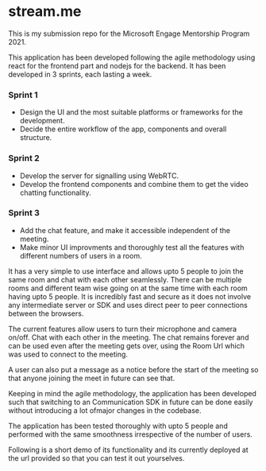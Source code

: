 # stream.me
This is my submission repo for the Microsoft Engage Mentorship Program 2021.

This application has been developed following the agile methodology using react for the frontend part and nodejs for the backend. 
It has been developed in 3 sprints, each lasting a week.

### Sprint 1
* Design the UI and the most suitable platforms or frameworks for the development.
* Decide the entire workflow of the app, components and overall structure.

### Sprint 2
* Develop the server for signalling using WebRTC.
* Develop the frontend components and combine them to get the video chatting functionality.

### Sprint 3
* Add the chat feature, and make it accessible independent of the meeting.
* Make minor UI improvments and thoroughly test all the features with different numbers of users in a room.


It has a very simple to use interface and allows upto 5 people to join the same room and chat with each other seamlessly. 
There can be multiple rooms and different team wise going on at the same time with each room having upto 5 people. 
It is incredibly fast and secure as it does not involve any intermediate server or SDK and uses direct peer to peer connections 
between the browsers.

The current features allow users to turn their microphone and camera on/off. Chat with each other in the meeting. The chat remains forever and can be used 
even after the meeting gets over, using the Room Url which was used to connect to the meeting.

A user can also put a message as a notice before the start of the meeting so that anyone joining the meet in future can see that.

Keeping in mind the agile methodology, the application has been developed such that switching to an Communication SDK 
in future can be done easily without introducing a lot ofmajor changes in the codebase.

The application has been tested thoroughly with upto 5 people and performed with the same smoothness irrespective of the number of users.

Following is a short demo of its functionality and its currently deployed at the url provided so that you can test it out yourselves.

